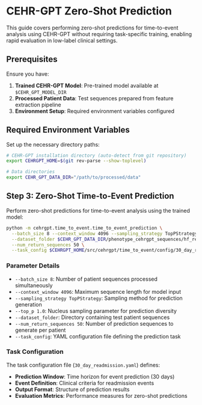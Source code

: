 # CEHR-GPT Zero-Shot Prediction

This guide covers performing zero-shot predictions for time-to-event analysis using CEHR-GPT without requiring task-specific training, enabling rapid evaluation in low-label clinical settings.

## Prerequisites

Ensure you have:

1. **Trained CEHR-GPT Model**: Pre-trained model available at `$CEHR_GPT_MODEL_DIR`
2. **Processed Patient Data**: Test sequences prepared from feature extraction pipeline
3. **Environment Setup**: Required environment variables configured

## Required Environment Variables

Set up the necessary directory paths:

```bash
# CEHR-GPT installation directory (auto-detect from git repository)
export CEHRGPT_HOME=$(git rev-parse --show-toplevel)

# Data directories
export CEHR_GPT_DATA_DIR="/path/to/processed/data"
```

## Step 3: Zero-Shot Time-to-Event Prediction

Perform zero-shot predictions for time-to-event analysis using the trained model:

```bash
python -m cehrgpt.time_to_event.time_to_event_prediction \
  --batch_size 8 --context_window 4096 --sampling_strategy TopPStrategy --top_p 1.0 \
  --dataset_folder $CEHR_GPT_DATA_DIR/phenotype_cehrgpt_sequences/hf_readmission/test \
  --num_return_sequences 50 \
  --task_config $CEHRGPT_HOME/src/cehrgpt/time_to_event/config/30_day_readmission.yaml
```

### Parameter Details

- `--batch_size 8`: Number of patient sequences processed simultaneously
- `--context_window 4096`: Maximum sequence length for model input
- `--sampling_strategy TopPStrategy`: Sampling method for prediction generation
- `--top_p 1.0`: Nucleus sampling parameter for prediction diversity
- `--dataset_folder`: Directory containing test patient sequences
- `--num_return_sequences 50`: Number of prediction sequences to generate per patient
- `--task_config`: YAML configuration file defining the prediction task

### Task Configuration

The task configuration file (`30_day_readmission.yaml`) defines:

- **Prediction Window**: Time horizon for event prediction (30 days)
- **Event Definition**: Clinical criteria for readmission events
- **Output Format**: Structure of prediction results
- **Evaluation Metrics**: Performance measures for zero-shot predictions
